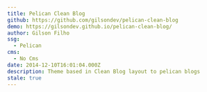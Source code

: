 ```yaml
---
title: Pelican Clean Blog
github: https://github.com/gilsondev/pelican-clean-blog
demo: https://gilsondev.github.io/pelican-clean-blog/
author: Gilson Filho
ssg:
  - Pelican
cms:
  - No Cms
date: 2014-12-10T16:01:04.000Z
description: Theme based in Clean Blog layout to pelican blogs
stale: true
---
```

